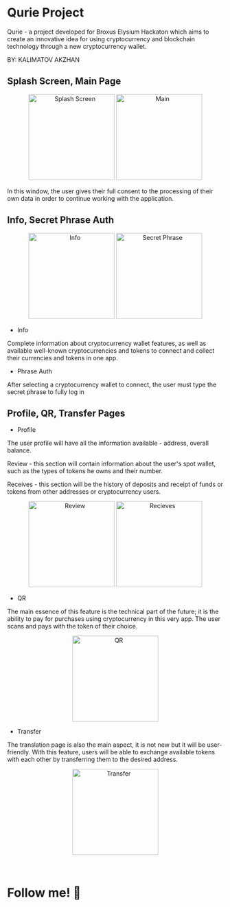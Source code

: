 # Qurie Project


Qurie - a project developed for Broxus Elysium Hackaton which aims to create an innovative idea for using cryptocurrency and blockchain technology through a new cryptocurrency wallet. 

BY: KALIMATOV AKZHAN




## Splash Screen, Main Page


<p align="center">
  <img src="https://github.com/manste1n/notQurieProject/blob/master/assets/1.png" width="200" title="Splash Screen">
  <img src="https://github.com/manste1n/notQurieProject/blob/master/assets/2.png" width="200" title="Main">
</p>


In this window, the user gives their full consent to the processing of their own data in order to continue working with the application.



## Info, Secret Phrase Auth

<p align="center">
  <img src="https://github.com/manste1n/notQurieProject/blob/master/assets/3.png" width="200" title="Info">
  <img src="https://github.com/manste1n/notQurieProject/blob/master/assets/4.png" width="200" title="Secret Phrase">
</p>



* Info

Complete information about cryptocurrency wallet features, as well as available well-known cryptocurrencies and tokens to connect and collect their currencies and tokens in one app.

* Phrase Auth

After selecting a cryptocurrency wallet to connect, the user must type the secret phrase to fully log in



## Profile, QR, Transfer Pages


* Profile

The user profile will have all the information available - address, overall balance.

Review - this section will contain information about the user's spot wallet, such as the types of tokens he owns and their number.

Receives - this section will be the history of deposits and receipt of funds or tokens from other addresses or cryptocurrency users.

<p align="center">
  <img src="https://github.com/manste1n/notQurieProject/blob/master/assets/5.png" width="200" title="Review">
  <img src="https://github.com/manste1n/notQurieProject/blob/master/assets/6.png" width="200" title="Recieves">
</p>


* QR

The main essence of this feature is the technical part of the future; it is the ability to pay for purchases using cryptocurrency in this very app. The user scans and pays with the token of their choice.


<p align="center">
  <img src="https://github.com/manste1n/notQurieProject/blob/master/assets/7.png" width="200" title="QR">
</p>


* Transfer

The translation page is also the main aspect, it is not new but it will be user-friendly. With this feature, users will be able to exchange available tokens with each other by transferring them to the desired address.


<p align="center">
  <img src="https://github.com/manste1n/notQurieProject/blob/master/assets/8.png" width="200" title="Transfer">
</p>


&nbsp; 

# Follow me! 💙
